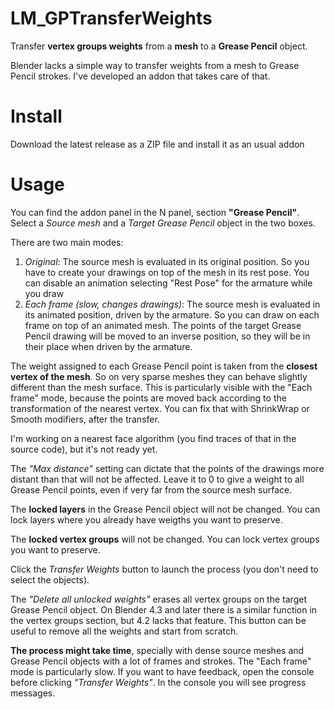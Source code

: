 # LM_GPTransferWeights
Transfer **vertex groups weights** from a **mesh** to a **Grease Pencil** object.

Blender lacks a simple way to transfer weights from a mesh to Grease Pencil strokes. 
I've developed an addon that takes care of that.

# Install
Download the latest release as a ZIP file and install it as an usual addon

# Usage
You can find the addon panel in the N panel, section **"Grease Pencil"**.
Select a *Source mesh* and a *Target Grease Pencil* object in the two boxes.

There are two main modes:

1. *Original*: The source mesh is evaluated in its original position. So you have to create your drawings on top of the mesh in its rest pose. You can disable an animation selecting "Rest Pose" for the armature while you draw
2. *Each frame (slow, changes drawings)*: The source mesh is evaluated in its animated position, driven by the armature. So you can draw on each frame on top of an animated mesh. The points of the target Grease Pencil drawing will be moved to an inverse position, so they will be in their place when driven by the armature. 

The weight assigned to each Grease Pencil point is taken from the **closest vertex of the mesh**. So on very sparse meshes they can behave slightly different than the mesh surface. This is particularly visible with the "Each frame" mode, because the points are moved back according to the transformation of the nearest vertex. You can fix that with ShrinkWrap or Smooth modifiers, after the transfer.

I'm working on a nearest face algorithm (you find traces of that in the source code), but it's not ready yet.

The *"Max distance"* setting can dictate that the points of the drawings more distant than that will not be affected. Leave it to 0 to give a weight to all Grease Pencil points, even if very far from the source mesh surface.

The **locked layers** in the Grease Pencil object will not be changed. You can lock layers where you already have weigths you want to preserve.

The **locked vertex groups** will not be changed. You can lock vertex groups you want to preserve.

Click the *Transfer Weights* button to launch the process (you don't need to select the objects).

The *"Delete all unlocked weights"* erases all vertex groups on the target Grease Pencil object. On Blender 4.3 and later there is a similar function in the vertex groups section, but 4.2 lacks that feature.
This button can be useful to remove all the weights and start from scratch.

**The process might take time**, specially with dense source meshes and Grease Pencil objects with a lot of frames and strokes. The "Each frame" mode is particularly slow. If you want to have feedback, open the console before clicking *"Transfer Weights"*. In the console you will see progress messages.

